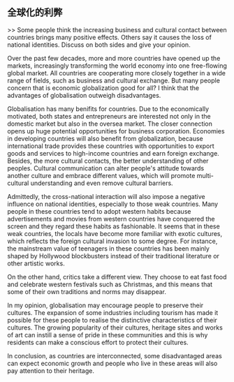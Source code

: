 ## 全球化的利弊

&gt;&gt; Some people think the increasing business and cultural contact between countries brings many positive effects. Others say it causes the loss of national identities. Discuss on both sides and give your opinion.

Over the past few decades, more and more countries have opened up the markets, increasingly transforming the world economy into one free-flowing global market. All countries are cooperating more closely together in a wide range of fields, such as business and cultural exchange. But many people concern that is economic globalization good for all? I think that the advantages of globalisation outweigh disadvantages.

Globalisation has many benifits for countries. Due to the economically motivated, both states and entrepreneurs are interested not only in the domestic market but also in the oversea market. The closer connection opens up huge potential opportunities for business corporation. Economies in developing countries will also benefit from globalization, because international trade provides these countries with opportunities to export goods and services to high-income countries and earn foreign exchange. Besides, the more cultural contacts, the better understanding of other peoples. Cultural communication can alter people's attitude towards another culture and embrace different values, which will promote multi-cultural understanding and even remove cultural barriers.

Admittedly, the cross-national interaction will also impose a negative influence on national identities, especially to those weak countries. Many people in these countries tend to adopt western habits because advertisements and movies from western countries have conquered the screen and they regard these habits as fashionable. It seems that in these weak countries, the locals have become more familiar with exotic cultures, which reflects the foreign cultural invasion to some degree. For instance, the mainstream value of teenagers in these countries has been mainly shaped by Hollywood blockbusters instead of their traditional literature or other artistic works.

On the other hand, critics take a different view.  They choose to eat fast food and celebrate western festivals such as Christmas, and this means that some of their own traditions and norms may disappear.

In my opinion, globalisation may encourage people to preserve their cultures. The expansion of some industries including tourism has made it possible for these people to realise the distinctive characteristics of their cultures. The growing popularity of their cultures, heritage sites and works of art can instill a sense of pride in these communities and this is why residents can make a conscious effort to protect their cultures.

In conclusion, as countries are interconnected, some disadvantaged areas can expect economic growth and people who live in these areas will also pay attention to their heritage.

